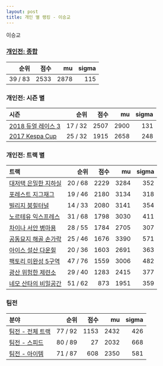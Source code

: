 ```yaml
---
layout: post
title: 개인 별 랭킹 - 이승교
---
```


이승교

### [개인전: 종합](../singles-full)

| 순위 | 점수 | mu | sigma |
|---:|---:|---:|---:|
| 39 / 83 | 2533 | 2878 | 115 |

### 개인전: 시즌 별

| 시즌 | 순위 | 점수 | mu | sigma |
|:---|---:|---:|---:|---:|
| [2018 듀얼 레이스 3](../singles-s2018_1) | 17 / 32 | 2507 | 2900 | 131 |
| [2017 Kespa Cup](../singles-s2017_2) | 25 / 32 | 1915 | 2658 | 248 |

### 개인전: 트랙 별

| 트랙 | 순위 | 점수 | mu | sigma |
|:---|---:|---:|---:|---:|
| [대저택 은밀한 지하실](../jeotaek) | 20 / 68 | 2229 | 3284 | 352 |
| [포레스트 지그재그](../zigzag) | 19 / 46 | 2180 | 3134 | 318 |
| [빌리지 붐힐터널](../boomhill) | 14 / 33 | 2080 | 3141 | 354 |
| [노르테유 익스프레스](../noex) | 31 / 68 | 1798 | 3030 | 411 |
| [차이나 서안 병마용](../byeongma) | 28 / 55 | 1784 | 2705 | 307 |
| [공동묘지 해골 손가락](../haeson) | 25 / 46 | 1676 | 3390 | 571 |
| [아이스 설산 다운힐](../seolsan) | 20 / 36 | 1603 | 2691 | 363 |
| [팩토리 미완성 5구역](../district5) | 47 / 76 | 1559 | 3006 | 482 |
| [광산 위험한 제련소](../jeryeonso) | 29 / 40 | 1283 | 2415 | 377 |
| [네모 산타의 비밀공간](../santa) | 51 / 62 | 873 | 1951 | 359 |

### 팀전

| 분야 | 순위 | 점수 | mu | sigma |
|:---|---:|---:|---:|---:|
| [팀전 - 전체 트랙](../team-full) | 77 / 92 | 1153 | 2432 | 426 |
| [팀전 - 스피드](../team-speed) | 80 / 89 | 27 | 2032 | 668 |
| [팀전 - 아이템](../team-item) | 71 / 87 | 608 | 2350 | 581 |
